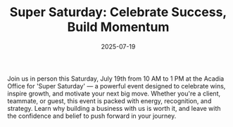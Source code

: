 ---
layout: layouts/event.njk
title: "Super Saturday: Celebrate Success, Build Momentum"
hero_heading: "Super Saturday: Celebrate Success, Build Momentum"
description: "Join us in person this Saturday, July 19th from 10 AM to 1 PM at the Acadia Office for 'Super Saturday' — a powerful event designed to celebrate wins, inspire growth, and motivate your next big move. Whether you're a client, teammate, or guest, this event is packed with energy, recognition, and strategy. Learn why building a business with us is worth it, and leave with the confidence and belief to push forward in your journey."
date: "2025-07-19"
time: "10:00 – 13:00"
event_location: "Acadia Office"
category: "EVENT"
audience: ["CLIENTS","TEAM","GUESTS"]
training_format: ["INPERSON"]
tone: "Motivational"
source: "GPT"
social_post: "🎉 Super Saturday is here! Join us July 19, 10 AM–1 PM @ Acadia Office for an in-person event packed with recognition, motivation, and tools to help you grow. Bring your team, invite guests, and experience why 5 years of focus is worth 40 years of freedom. #SuperSaturday #BuildBelief #TeamMomentum"
sms_team: "🔥 TEAM: Don’t miss 'Super Saturday' this Sat, 10 AM–1 PM @ Acadia Office! Recognition, belief-building, and momentum. Bring guests & show them what we’re about."
sms_client: "🚀 This Saturday, 10 AM–1 PM @ Acadia Office: 'Super Saturday' is on! Celebrate success, learn why building a business is worth it, and get inspired. RSVP now!"
schedule_id: "c82d581c-ceb8-4b24-8a00-09bd12c267ea"
share_url: "https://advisorpages.github.io/eventsites/event-pages/super-saturday-celebrate-success-build-momentum/"
short_url: "https://advisorpages.github.io/eventsites/event-pages/super-saturday-celebrate-success-build-momentum/"
qr_url: "https://advisorpages.github.io/eventsites/event-pages/super-saturday-celebrate-success-build-momentum/.qr"
body: >
  Join us in person this Saturday, July 19th from 10 AM to 1 PM at the Acadia Office for 'Super Saturday' — a powerful event designed to celebrate wins, inspire growth, and motivate your next big move. Whether you're a client, teammate, or guest, this event is packed with energy, recognition, and strategy. Learn why building a business with us is worth it, and leave with the confidence and belief to push forward in your journey.

features:
  - "Join us in person this Saturday, July 19th from 10 AM to 1 PM at the Acadia Office for 'Super Saturday' — a powerful event designed to celebrate wins, inspire growth, and motivate your next big move. Whether you're a client, teammate, or guest, this event is packed with energy, recognition, and strategy. Learn why building a business with us is worth it, and leave with the confidence and belief to push forward in your journey."
  - "Live training, recognition, and belief-building."
  - "Register Now and bring someone who needs to see what’s possible!"
cta: "Register Now and bring someone who needs to see what’s possible!"
registration_iframe: ""
webhook_url: ""
guest_name: ""
guest_title: ""
guest_photo: ""
guest_bio: ""
segments:
  - title: "Open"
    trainer_name: "TBD "
    duration_minutes: 0
  - title: "Close"
    trainer_name: "TBD "
    duration_minutes: 0
---
